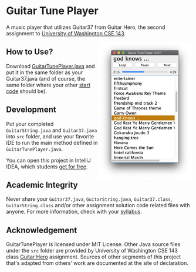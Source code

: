 # Guitar Tune Player

A music player that utilizes Guitar37 from Guitar Hero, the second assignment to 
[University of Washington CSE 143](https://www.cs.washington.edu/143).

<img src="./Screenshot.png" width="50%" align="right">
 
## How to Use?

Download [GuitarTunePlayer.java](https://raw.githubusercontent.com/ApolloZhu/GuitarTunePlayer/master/src/GuitarTunePlayer.java)
and put it in the same folder as your Guitar37.java 
(and of course, the same folder where your other
 [start code](https://courses.cs.washington.edu/courses/cse143/19au/homework/a2/a2.zip) should be).

## Development

Put your completed `GuitarString.java` and `Guitar37.java` into `src` folder, and use your favorite
IDE to run the main method defined in `GuitarTunePlayer.java`. 

You can open this project in IntelliJ IDEA, which students 
[get for free](https://blog.jetbrains.com/blog/2018/09/18/free-jetbrains-licenses-as-part-of-github-student-developer-pack/).

## Academic Integrity

Never share your `Guitar37.java`, `GuitarString.java`, `Guitar37.class`, `GuitarString.class`
and/or other assignment solution code related files with anyone. For more information, check with
your [syllabus](https://courses.cs.washington.edu/courses/cse143/19au/handouts/syllabus.pdf).

## Acknowledgement

GuitarTunePlayer is licensed under MIT License.
Other Java source files under the `src` folder are provided by 
University of Washington CSE 143 class 
[Guitar Hero](https://courses.cs.washington.edu/courses/cse143/19au/homework/a2/spec.pdf)
assignment. Sources of other segments of this project that's 
adapted from others' work are documented at the site of declaration.
